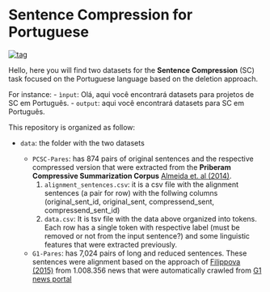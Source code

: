 # Sentence Compression for Portuguese

[![tag](https://i.imgur.com/ZhZ9Mw7.png)](http://nilc.icmc.usp.br/nilc/index.php)

Hello, here you will find two datasets for the **Sentence Compression** (SC) task focused on the Portuguese language based on the deletion approach.

For instance: 
    - ``ìnput``: Olá, aqui você encontrará datasets para projetos de SC em Português. 
    - ``output``: aqui você encontrará datasets para SC em Português.

This repository is organized as follow:

-  ``data``: the folder with the two datasets

	-  ``PCSC-Pares``: has 874 pairs of original sentences and the respective compressed version that were extracted from the **Priberam Compressive Summarization Corpus**  [Almeida et. al (2014)](https://www.aclweb.org/anthology/L14-1193/).  
		1. ``alignment_sentences.csv``: it is a csv file with the alignment sentences (a pair for row) with the follwing columns (original_sent_id, original_sent, compressend_sent, compressend_sent_id)
		2. ``data.csv``: It is tsv file with the data above organized into tokens. Each row has a single token with respective label (must be removed or not from the input sentence?) and some linguistic features that were extracted previously.
	-  ``G1-Pares``: has 7,024 pairs of long and reduced sentences. These sentences were alignment based on the approach of [Filippova (2015)](https://www.aclweb.org/anthology/D15-1042/) from 1.008.356 news that were automatically crawled from [G1 news portal](\url{http://www.g1.com.br)

   
